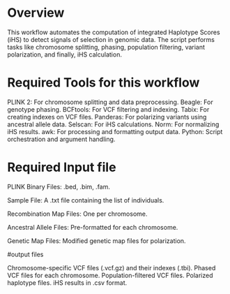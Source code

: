 # Overview
This workflow automates the computation of integrated Haplotype Scores (iHS) to detect signals of selection in genomic data. The script performs tasks like chromosome splitting, phasing, population filtering, variant polarization, and finally, iHS calculation.

# Required Tools for this workflow

PLINK 2: For chromosome splitting and data preprocessing.
Beagle: For genotype phasing.
BCFtools: For VCF filtering and indexing.
Tabix: For creating indexes on VCF files.
Panderas: For polarizing variants using ancestral allele data.
Selscan: For iHS calculations.
Norm: For normalizing iHS results.
awk: For processing and formatting output data.
Python: Script orchestration and argument handling.


# Required Input file

PLINK Binary Files: .bed, .bim, .fam.

Sample File: A .txt file containing the list of individuals.

Recombination Map Files: One per chromosome.

Ancestral Allele Files: Pre-formatted for each chromosome.

Genetic Map Files: Modified genetic map files for polarization.

#output files


Chromosome-specific VCF files (.vcf.gz) and their indexes (.tbi).
Phased VCF files for each chromosome.
Population-filtered VCF files.
Polarized haplotype files.
iHS results in .csv format.

